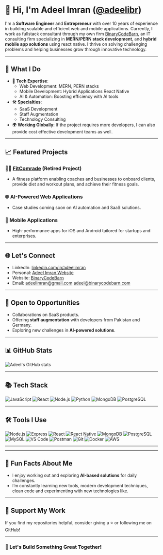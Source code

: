 # 👋 Hi, I'm Adeel Imran ([@adeelibr](https://github.com/adeelibr))

I'm a **Software Engineer** and **Entrepreneur** with over 10 years of experience in building scalable and efficient web and mobile applications. Currently, I work as fullstack consultant through my own firm [BinaryCodeBarn](https://binarycodebarn.com), an IT consulting firm specializing in **MERN/PERN stack development**, and **hybrid mobile app solutions** using react native. I thrive on solving challenging problems and helping businesses grow through innovative technology.

---

## 🌟 What I Do
- 🚀 **Tech Expertise**:
  - Web Development: MERN, PERN stacks
  - Mobile Development: Hybrid Applications React Native
  - AI & Automation: Boosting efficiency with AI tools
- 🛠️ **Specialties**: 
  - SaaS Development
  - Staff Augmentation
  - Technology Consulting
- 🌍 **Working Globally**: If the project requires more developers, I can also provide cost effective development teams as well.

---

## 📈 Featured Projects
### 🧑‍💻 [FitComrade](https://fitcomrade.com) (Retired Project)
- A fitness platform enabling coaches and businesses to onboard clients, provide diet and workout plans, and achieve their fitness goals.

### 🌐 AI-Powered Web Applications
- Case studies coming soon on AI automation and SaaS solutions.

### 📱 Mobile Applications
- High-performance apps for iOS and Android tailored for startups and enterprises.

---

## 🌐 Let's Connect
- LinkedIn: [linkedin.com/in/adeelimran](https://linkedin.com/in/adeelimran)
- Personal: [Adeel Imran Website](https://www.adeelhere.com/)
- Website: [BinaryCodeBarn](https://binarycodebarn.com)
- Email: [adeelimran@gmail.com](mailto:adeelimran@gmail.com) [adeel@binarycodebarn.com](mailto:adeel@binarycodebarn.com)

---

## 💼 Open to Opportunities
- Collaborations on SaaS products.
- Offering **staff augmentation** with developers from Pakistan and Germany.
- Exploring new challenges in **AI-powered solutions**.

---

## 📊 GitHub Stats
![Adeel's GitHub stats](https://github-readme-stats.vercel.app/api?username=adeelibr&show_icons=true&theme=github_dark)

---

## 📚 Tech Stack
![JavaScript](https://img.shields.io/badge/JavaScript-F7DF1E?style=for-the-badge&logo=javascript&logoColor=black)
![React](https://img.shields.io/badge/React-61DAFB?style=for-the-badge&logo=react&logoColor=black)
![Node.js](https://img.shields.io/badge/Node.js-339933?style=for-the-badge&logo=node.js&logoColor=white)
![Python](https://img.shields.io/badge/Python-3776AB?style=for-the-badge&logo=python&logoColor=white)
![MongoDB](https://img.shields.io/badge/MongoDB-47A248?style=for-the-badge&logo=mongodb&logoColor=white)
![PostgreSQL](https://img.shields.io/badge/PostgreSQL-4169E1?style=for-the-badge&logo=postgresql&logoColor=white)

---

## 🛠️ Tools I Use
![Node.js](https://img.shields.io/badge/Node.js-339933?style=for-the-badge&logo=node.js&logoColor=white)
![Express](https://img.shields.io/badge/Express-000000?style=for-the-badge&logo=express&logoColor=white)
![React](https://img.shields.io/badge/React-61DAFB?style=for-the-badge&logo=react&logoColor=black)
![React Native](https://img.shields.io/badge/React%20Native-61DAFB?style=for-the-badge&logo=react&logoColor=black)
![MongoDB](https://img.shields.io/badge/MongoDB-47A248?style=for-the-badge&logo=mongodb&logoColor=white)
![PostgreSQL](https://img.shields.io/badge/PostgreSQL-4169E1?style=for-the-badge&logo=postgresql&logoColor=white)
![MySQL](https://img.shields.io/badge/MySQL-4479A1?style=for-the-badge&logo=mysql&logoColor=white)
![VS Code](https://img.shields.io/badge/VS%20Code-007ACC?style=for-the-badge&logo=visual-studio-code&logoColor=white)
![Postman](https://img.shields.io/badge/Postman-FF6C37?style=for-the-badge&logo=postman&logoColor=white)
![Git](https://img.shields.io/badge/Git-F05032?style=for-the-badge&logo=git&logoColor=white)
![Docker](https://img.shields.io/badge/Docker-2496ED?style=for-the-badge&logo=docker&logoColor=white)
![AWS](https://img.shields.io/badge/AWS-232F3E?style=for-the-badge&logo=amazon-aws&logoColor=white)

---

---

## 🎯 Fun Facts About Me
- I enjoy working out and exploring **AI-based solutions** for daily challenges.
- I’m constantly learning new tools, modern development techniques, clean code and experimenting with new technologies like.

---

## 💖 Support My Work
If you find my repositories helpful, consider giving a ⭐ or following me on GitHub!

---

### 🚀 Let's Build Something Great Together!
